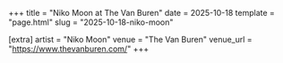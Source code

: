 +++
title = "Niko Moon at The Van Buren"
date = 2025-10-18
template = "page.html"
slug = "2025-10-18-niko-moon"

[extra]
artist = "Niko Moon"
venue = "The Van Buren"
venue_url = "https://www.thevanburen.com/"
+++

